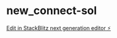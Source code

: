 # new_connect-sol

[Edit in StackBlitz next generation editor ⚡️](https://stackblitz.com/~/github.com/Rio2Ryo/new_connect-sol)